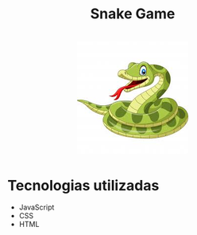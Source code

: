 <h1 align="center">
Snake Game </h1>

<h1 align="center"><img src="cobra.jpg"></h1>


# Tecnologias utilizadas
- JavaScript
- CSS
- HTML



 
